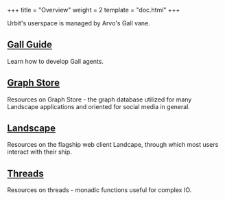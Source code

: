 +++
title = "Overview"
weight = 2
template = "doc.html"
+++

Urbit's userspace is managed by Arvo's Gall vane.

## [Gall Guide](/docs/userspace/gall-guide)

Learn how to develop Gall agents.

## [Graph Store](/docs/userspace/graph-store)

Resources on Graph Store - the graph database utilized for many Landscape
applications and oriented for social media in general.

## [Landscape](/docs/userspace/landscape/)

Resources on the flagship web client Landcape, through which most users interact with their ship.

## [Threads](/docs/userspace/threads/)

Resources on threads - monadic functions useful for complex IO.
